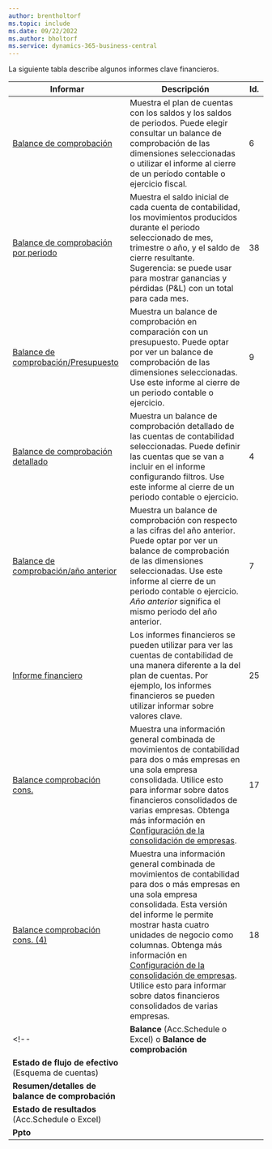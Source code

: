 ```yaml
---
author: brentholtorf
ms.topic: include
ms.date: 09/22/2022
ms.author: bholtorf
ms.service: dynamics-365-business-central
---
```


La siguiente tabla describe algunos informes clave financieros.

| Informar | Descripción | Id. | 
|--|--|--|
| [Balance de comprobación](https://businesscentral.dynamics.com?report=6) | Muestra el plan de cuentas con los saldos y los saldos de periodos. Puede elegir consultar un balance de comprobación de las dimensiones seleccionadas o utilizar el informe al cierre de un período contable o ejercicio fiscal. | 6 |
| [Balance de comprobación por periodo](https://businesscentral.dynamics.com?report=38) | Muestra el saldo inicial de cada cuenta de contabilidad, los movimientos producidos durante el periodo seleccionado de mes, trimestre o año, y el saldo de cierre resultante. <br>Sugerencia: se puede usar para mostrar ganancias y pérdidas (P&L) con un total para cada mes.| 38 |
| [Balance de comprobación/Presupuesto](https://businesscentral.dynamics.com?report=9) | Muestra un balance de comprobación en comparación con un presupuesto. Puede optar por ver un balance de comprobación de las dimensiones seleccionadas. Use este informe al cierre de un periodo contable o ejercicio. | 9 |
| [Balance de comprobación detallado](https://businesscentral.dynamics.com?report=4) | Muestra un balance de comprobación detallado de las cuentas de contabilidad seleccionadas. Puede definir las cuentas que se van a incluir en el informe configurando filtros. Use este informe al cierre de un periodo contable o ejercicio. | 4 |
| [Balance de comprobación/año anterior](https://businesscentral.dynamics.com?report=7) | Muestra un balance de comprobación con respecto a las cifras del año anterior. Puede optar por ver un balance de comprobación de las dimensiones seleccionadas. Use este informe al cierre de un periodo contable o ejercicio. *Año anterior* significa el mismo periodo del año anterior. | 7 | 
| [Informe financiero](https://businesscentral.dynamics.com?report=25) | Los informes financieros se pueden utilizar para ver las cuentas de contabilidad de una manera diferente a la del plan de cuentas. Por ejemplo, los informes financieros se pueden utilizar informar sobre valores clave. | 25 |
|[Balance comprobación cons.](https://businesscentral.dynamics.com?report=10007)|Muestra una información general combinada de movimientos de contabilidad para dos o más empresas en una sola empresa consolidada. Utilice esto para informar sobre datos financieros consolidados de varias empresas. Obtenga más información en [Configuración de la consolidación de empresas](../finance-consolidated-company-reporting-setup.md).|17|
|[Balance comprobación cons. (4)](https://businesscentral.dynamics.com?report=10008)|Muestra una información general combinada de movimientos de contabilidad para dos o más empresas en una sola empresa consolidada. Esta versión del informe le permite mostrar hasta cuatro unidades de negocio como columnas. Obtenga más información en [Configuración de la consolidación de empresas](../finance-consolidated-company-reporting-setup.md). Utilice esto para informar sobre datos financieros consolidados de varias empresas.|18|
<!-- | **Balance** (Acc.Schedule o Excel) o **Balance de comprobación** |  |  |
| **Estado de flujo de efectivo** (Esquema de cuentas) |  |  |
| **Resumen/detalles de balance de comprobación** |  |  |
| **Estado de resultados** (Acc.Schedule o Excel) |  |  |
| **Ppto** |  |  | -->
